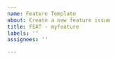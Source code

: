 ```yaml
---
name: Feature Template
about: Create a new feature issue
title: FEAT - myfeature
labels: ''
assignees: ''

---
```



